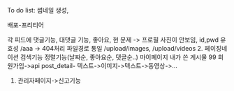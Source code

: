 To do list: 
썸네일 생성,

배포-프리티어

각 피드에 댓글기능, 대댓글 기능, 좋아요, 
현 문제 -> 프로필 사진이 안보임, 
id,pwd 유효성
/aaa -> 404처리
파일경로 통일 /upload/images, /upload/videos
2. 	페이징네이션
	검색기능
	정렬기능(날짜순, 좋아요순, 댓글순..)
마이페이지 내가 쓴 게시물
99	회원가입->api
post_detail- 텍스트->이미지->텍스트->동영상->...
1. 	관리자페이지->신고기능
